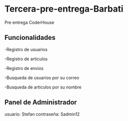 # Tercera-pre-entrega-Barbati

Pre entrega CoderHouse

## Funcionalidades

-Registro de usuarios

-Registro de articulos

-Registro de envios

-Busqueda de usuarios por su correo

-Busqueda de articulos por su nombre

## Panel de Administrador
usuario: Stefan
contraseña: Sadmin12
